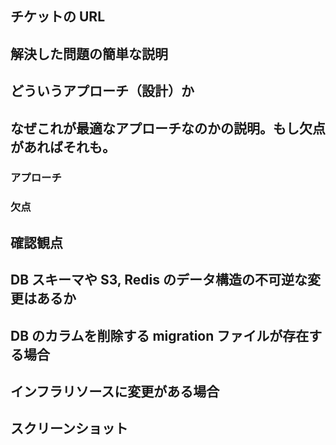 ## チケットの URL

<!-- JIRA チケットの URL -->

## 解決した問題の簡単な説明

<!-- ▼記載例
記載例は各プロダクトに合わせて追加してください。
-->

## どういうアプローチ（設計）か

<!-- ▼記載例
記載例は各プロダクトに合わせて追加してください。
- バックエンド側
- フロント側
-->

## なぜこれが最適なアプローチなのかの説明。もし欠点があればそれも。

<!-- ▼記載例
記載例は各プロダクトに合わせて追加してください。
-->

### アプローチ

### 欠点

## 確認観点

<!-- QA に利用した JIRA チケットの URL を書く -->

## DB スキーマや S3, Redis のデータ構造の不可逆な変更はあるか

<!-- 有無を記載。あれば補足も記載 -->

## DB のカラムを削除する migration ファイルが存在する場合

<!-- 有無を記載。あれば補足も記載 -->

## インフラリソースに変更がある場合

<!-- 有無を記載。あれば補足も記載 -->

## スクリーンショット

<!-- 画面に変更ある場合は添付してください -->
